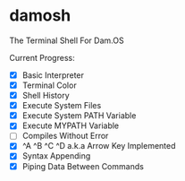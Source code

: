 # damosh
The Terminal Shell For Dam.OS

Current Progress:
 - [x] Basic Interpreter
 - [x] Terminal Color
 - [x] Shell History
 - [x] Execute System Files
 - [x] Execute System PATH Variable
 - [x] Execute MYPATH Variable
 - [ ] Compiles Without Error
 - [x] ^A ^B ^C ^D a.k.a Arrow Key Implemented
 - [x] Syntax Appending
 - [X] Piping Data Between Commands
